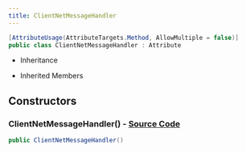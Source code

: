 ```yaml
---
title: ClientNetMessageHandler
---
```


```csharp
[AttributeUsage(AttributeTargets.Method, AllowMultiple = false)]
public class ClientNetMessageHandler : Attribute
```

- Inheritance

- Inherited Members

## Constructors

### **ClientNetMessageHandler()** - [Source Code](https://github.com/swiftly-solution/swiftlys2/blob/main/managed/src/SwiftlyS2.Shared/Modules/NetMessages/NetMessageHandlerAttribute.cs#L12)

```csharp
public ClientNetMessageHandler()
```


